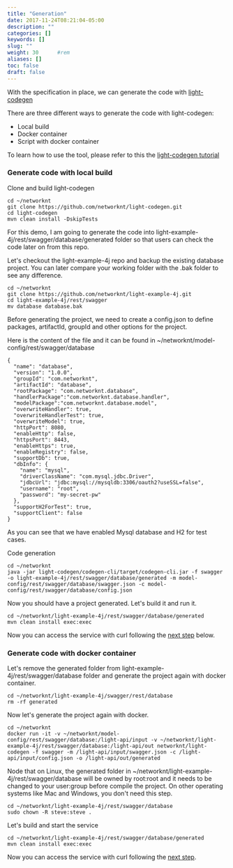 ```yaml
---
title: "Generation"
date: 2017-11-24T08:21:04-05:00
description: ""
categories: []
keywords: []
slug: ""
weight: 30      #rem
aliases: []
toc: false
draft: false
---
```


With the specification in place, we can generate the code with [light-codegen][]

There are three different ways to generate the code with light-codegen:

* Local build
* Docker container
* Script with docker container

To learn how to use the tool, please refer to this the [light-codegen tutorial][]

### Generate code with local build

Clone and build light-codegen

```
cd ~/networknt
git clone https://github.com/networknt/light-codegen.git
cd light-codegen
mvn clean install -DskipTests
```

For this demo, I am going to generate the code into light-example-4j/rest/swagger/database/generated
folder so that users can check the code later on from this repo. 

Let's checkout the light-example-4j repo and backup the existing database project. You can later
compare your working folder with the .bak folder to see any difference. 

```
cd ~/networknt
git clone https://github.com/networknt/light-example-4j.git
cd light-example-4j/rest/swagger
mv database database.bak
```

Before generating the project, we need to create a config.json to define packages,
artifactId, groupId and other options for the project.

Here is the content of the file and it can be found in ~/networknt/model-config/rest/swagger/database

```
{
  "name": "database",
  "version": "1.0.0",
  "groupId": "com.networknt",
  "artifactId": "database",
  "rootPackage": "com.networknt.database",
  "handlerPackage":"com.networknt.database.handler",
  "modelPackage":"com.networknt.database.model",
  "overwriteHandler": true,
  "overwriteHandlerTest": true,
  "overwriteModel": true,
  "httpPort": 8080,
  "enableHttp": false,
  "httpsPort": 8443,
  "enableHttps": true,
  "enableRegistry": false,
  "supportDb": true,
  "dbInfo": {
    "name": "mysql",
    "driverClassName": "com.mysql.jdbc.Driver",
    "jdbcUrl": "jdbc:mysql://mysqldb:3306/oauth2?useSSL=false",
    "username": "root",
    "password": "my-secret-pw"
  },
  "supportH2ForTest": true,
  "supportClient": false
}
```

As you can see that we have enabled Mysql database and H2 for test cases. 

Code generation

```
cd ~/networknt
java -jar light-codegen/codegen-cli/target/codegen-cli.jar -f swagger -o light-example-4j/rest/swagger/database/generated -m model-config/rest/swagger/database/swagger.json -c model-config/rest/swagger/database/config.json
```

Now you should have a project generated. Let's build it and run it.

```
cd ~/networknt/light-example-4j/rest/swagger/database/generated
mvn clean install exec:exec
```

Now you can access the service with curl following the [next step][] below.


### Generate code with docker container

Let's remove the generated folder from light-example-4j/rest/swagger/database folder and
generate the project again with docker container.

```
cd ~/networknt/light-example-4j/swagger/rest/database
rm -rf generated
```

Now let's generate the project again with docker.

```
cd ~/networknt
docker run -it -v ~/networknt/model-config/rest/swagger/database:/light-api/input -v ~/networknt/light-example-4j/rest/swagger/database:/light-api/out networknt/light-codegen -f swagger -m /light-api/input/swagger.json -c /light-api/input/config.json -o /light-api/out/generated
```

Node that on Linux, the generated folder in ~/networknt/light-example-4j/rest/swagger/database will be 
owned by root:root and it needs to be changed to your user:group before compile the project. On other
operating systems like Mac and Windows, you don't need this step. 

```
cd ~/networknt/light-example-4j/rest/swagger/database
sudo chown -R steve:steve .
```

Let's build and start the service

```
cd ~/networknt/light-example-4j/rest/swagger/database/generated
mvn clean install exec:exec
```

Now you can access the service with curl following the [next step][].

[light-codegen]: /tool/light-codegen/
[light-codegen tutorial]: /tutorial/generator/
[next step]: /tutorial/rest/swagger/database/test/

